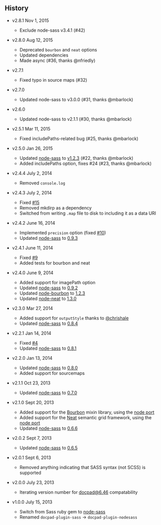 ## History

- v2.8.1 Nov 1, 2015
  - Exclude node-sass v3.4.1 (#42)

- v2.8.0 Aug 12, 2015
  - Deprecated `bourbon` and `neat` options
  - Updated dependencies
  - Made async (#36, thanks @nfriedly)
  
- v2.7.1
  - Fixed typo in source maps (#32)

- v2.7.0
  - Updated node-sass to v3.0.0 (#31, thanks @mbarlock)

- v2.6.0
  - Updated node-sass to v2.1.1 (#30, thanks @mbarlock)

- v2.5.1 Mar 11, 2015
  - Fixed includePaths-related bug (#25, thanks @mbarlock)

- v2.5.0 Jan 26, 2015
  - Updated [node-sass](https://github.com/sass/node-sass) to [v1.2.3](https://github.com/sass/node-sass/releases/tag/v1.2.3) (#22, thanks @mbarlock)
  - Added includePaths option, fixes #24 (#23, thanks @mbarlock)

- v2.4.4 July 2, 2014
  - Removed `console.log`

- v2.4.3 July 2, 2014
  - Fixed [#15](https://github.com/jking90/docpad-plugin-nodesass/issues/15)
  - Removed mkdirp as a dependency
  - Switched from writing `.map` file to disk to including it as a data URI

- v2.4.2 June 16, 2014
  - Implemented `precision` option (fixed [#10](https://github.com/jking90/docpad-plugin-nodesass/issues/10))
  - Updated [node-sass](https://github.com/andrew/node-sass) to [0.9.3](https://github.com/andrew/node-sass/releases/tag/v0.9.3)

- v2.4.1 June 11, 2014
  - Fixed [#9](https://github.com/jking90/docpad-plugin-nodesass/issues/9)
  - Added tests for bourbon and neat

- v2.4.0 June 9, 2014
  - Added support for imagePath option
  - Updated [node-sass](https://github.com/andrew/node-sass) to [0.9.2](https://github.com/andrew/node-sass/releases/tag/v0.9.2)
  - Updated [node-bourbon](https://github.com/lacroixdesign/node-bourbon) to [1.2.3](https://github.com/lacroixdesign/node-bourbon/releases/tag/v1.2.3)
  - Updated [node-neat](https://github.com/lacroixdesign/node-neat) to [1.3.0](https://github.com/lacroixdesign/node-neat/releases/tag/v1.3.0)

- v2.3.0 Mar 27, 2014
  - Added support for `outputStyle` thanks to [@chrishale](https://github.com/chrishale)
  - Updated [node-sass](https://github.com/andrew/node-sass) to [0.8.4](https://github.com/andrew/node-sass/releases/tag/v0.8.4)

- v2.2.1 Jan 14, 2014
  - Fixed [#4](https://github.com/jking90/docpad-plugin-nodesass/issues/4)
  - Updated [node-sass](https://github.com/andrew/node-sass) to [0.8.1](https://github.com/andrew/node-sass/releases/tag/v0.8.1)

- v2.2.0 Jan 13, 2014
  - Updated [node-sass](https://github.com/andrew/node-sass) to [0.8.0](https://github.com/andrew/node-sass/releases/tag/v0.8.0)
  - Added support for sourcemaps

- v2.1.1 Oct 23, 2013
  - Updated [node-sass](https://github.com/andrew/node-sass) to [0.7.0](https://github.com/andrew/node-sass/releases/tag/v0.7.0)

- v2.1.0 Sept 20, 2013
  - Added support for the [Bourbon](http://bourbon.io/) mixin library, using the [node port](https://github.com/lacroixdesign/node-bourbon)
  - Added support for the [Neat](http://neat.bourbon.io/) semantic grid framework, using the [node port](https://github.com/lacroixdesign/node-neat)
  - Updated [node-sass](https://github.com/andrew/node-sass) to [0.6.6](https://github.com/andrew/node-sass/releases/tag/v0.6.6)

- v2.0.2 Sept 7, 2013
  - Updated [node-sass](https://github.com/andrew/node-sass) to [0.6.5](https://github.com/andrew/node-sass/releases/tag/v0.6.5)

- v2.0.1 Sept 6, 2013
  - Removed anything indicating that SASS syntax (not SCSS) is supported

- v2.0.0 July 23, 2013
  - Iterating version number for docpad@6.46 compatability

- v1.0.0 July 15, 2013
  - Switch from Sass ruby gem to [node-sass](https://github.com/andrew/node-sass)
  - Renamed `docpad-plugin-sass` -> `docpad-plugin-nodesass`
